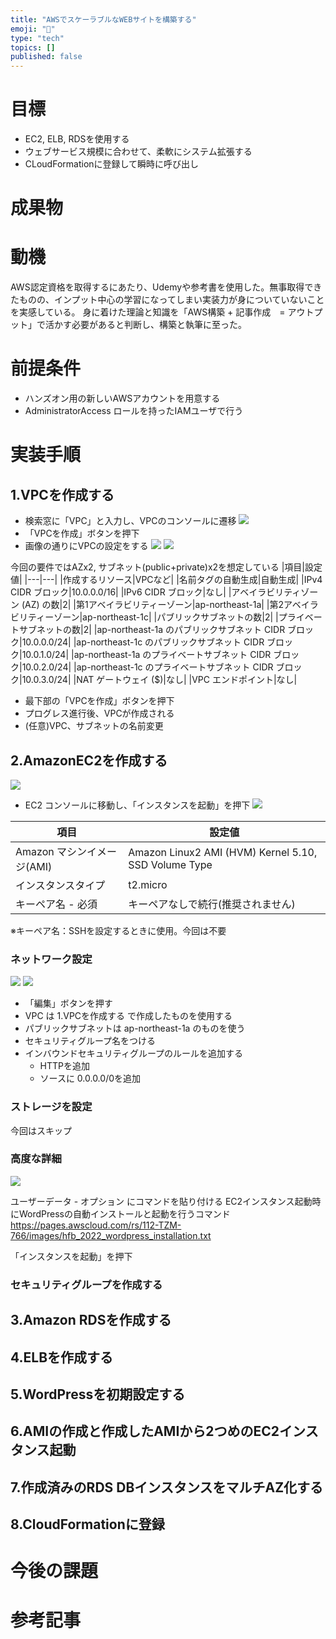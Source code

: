 ```yaml
---
title: "AWSでスケーラブルなWEBサイトを構築する"
emoji: "🐷"
type: "tech"
topics: []
published: false
---
```


# 目標
- EC2, ELB, RDSを使用する
- ウェブサービス規模に合わせて、柔軟にシステム拡張する
- CLoudFormationに登録して瞬時に呼び出し
# 成果物

# 動機
AWS認定資格を取得するにあたり、Udemyや参考書を使用した。無事取得できたものの、インプット中心の学習になってしまい実装力が身についていないことを実感している。
身に着けた理論と知識を「AWS構築 + 記事作成　= アウトプット」で活かす必要があると判断し、構築と執筆に至った。

# 前提条件
- ハンズオン用の新しいAWSアカウントを用意する
- AdministratorAccess ロールを持ったIAMユーザで行う

# 実装手順

## 1.VPCを作成する
- 検索窓に「VPC」と入力し、VPCのコンソールに遷移
![](https://storage.googleapis.com/zenn-user-upload/977576ffa001-20240602.png)
- 「VPCを作成」ボタンを押下
- 画像の通りにVPCの設定をする
![](https://storage.googleapis.com/zenn-user-upload/bec64556a91d-20240602.png)
![](https://storage.googleapis.com/zenn-user-upload/99aec7e0777c-20240602.png)

今回の要件ではAZx2, サブネット(public+private)x2を想定している
|項目|設定値|
|---|---|
|作成するリソース|VPCなど|
|名前タグの自動生成|自動生成|
|IPv4 CIDR ブロック|10.0.0.0/16|
|IPv6 CIDR ブロック|なし|
|アベイラビリティゾーン (AZ) の数|2|
|第1アベイラビリティーゾーン|ap-northeast-1a|
|第2アベイラビリティーゾーン|ap-northeast-1c|
|パブリックサブネットの数|2|
|プライベートサブネットの数|2|
|ap-northeast-1a のパブリックサブネット CIDR ブロック|10.0.0.0/24|
|ap-northeast-1c のパブリックサブネット CIDR ブロック|10.0.1.0/24|
|ap-northeast-1a のプライベートサブネット CIDR ブロック|10.0.2.0/24|
|ap-northeast-1c のプライベートサブネット CIDR ブロック|10.0.3.0/24|
|NAT ゲートウェイ ($)|なし|
|VPC エンドポイント|なし|

- 最下部の「VPCを作成」ボタンを押下
- プログレス進行後、VPCが作成される
- (任意)VPC、サブネットの名前変更

## 2.AmazonEC2を作成する
![](https://storage.googleapis.com/zenn-user-upload/5e18b84167f0-20240602.png)
- EC2 コンソールに移動し、「インスタンスを起動」を押下
![](https://storage.googleapis.com/zenn-user-upload/fe45db78cd61-20240602.png)

|項目|設定値|
|---|---|
|Amazon マシンイメージ(AMI)|Amazon Linux2 AMI (HVM) Kernel 5.10, SSD Volume Type|
|インスタンスタイプ|t2.micro|
|キーペア名 - 必須|キーペアなしで続行(推奨されません)|

※キーペア名：SSHを設定するときに使用。今回は不要

### ネットワーク設定
![](https://storage.googleapis.com/zenn-user-upload/e9d176402626-20240602.png)
![](https://storage.googleapis.com/zenn-user-upload/fd2ec4fcab88-20240602.png)
- 「編集」ボタンを押す
- VPC は 1.VPCを作成する で作成したものを使用する
- パブリックサブネットは ap-northeast-1a のものを使う
- セキュリティグループ名をつける
- インバウンドセキュリティグループのルールを追加する
  - HTTPを追加
  - ソースに 0.0.0.0/0を追加

### ストレージを設定
今回はスキップ

### 高度な詳細
![](https://storage.googleapis.com/zenn-user-upload/f369528ad018-20240602.png)

ユーザーデータ - オプション にコマンドを貼り付ける
EC2インスタンス起動時にWordPressの自動インストールと起動を行うコマンド
https://pages.awscloud.com/rs/112-TZM-766/images/hfb_2022_wordpress_installation.txt

「インスタンスを起動」を押下

### セキュリティグループを作成する


## 3.Amazon RDSを作成する


## 4.ELBを作成する

## 5.WordPressを初期設定する

## 6.AMIの作成と作成したAMIから2つめのEC2インスタンス起動

## 7.作成済みのRDS DBインスタンスをマルチAZ化する

## 8.CloudFormationに登録

# 今後の課題

# 参考記事
